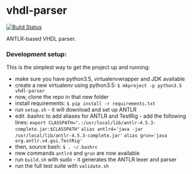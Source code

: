 # vhdl-parser
[![Build Status](https://travis-ci.org/popas90/vhdl-parser.svg?branch=master)](https://travis-ci.org/popas90/vhdl-parser)

ANTLR-based VHDL parser.

### Development setup:
  This is the simplest way to get the project up and running:
  - make sure you have python3.5, virtualenvwrapper and JDK available
  - create a new virtualenv using python3.5:
    `$ mkproject -p python3.5 vhdl-parser`
  - now, clone the repo in that new folder
  - install requirements:
    `$ pip install -r requirements.txt`
  - run `setup.sh` - it will download and set up ANTLR
  - edit .bashrc to add aliases for ANTLR and TestRig - add the following lines:
    `export CLASSPATH=".:/usr/local/lib/antlr-4.5.3-complete.jar:$CLASSPATH"`
    `alias antlr4='java -jar /usr/local/lib/antlr-4.5.3-complete.jar'`
    `alias grun='java org.antlr.v4.gui.TestRig'`
  - then, source bash:
    `$ . ~/.bashrc`
  - new commands `antlr4` and `grun` are now available
  - run `build.sh` with sudo - it generates the ANTLR lexer and parser
  - run the full test suite with `validate.sh`

